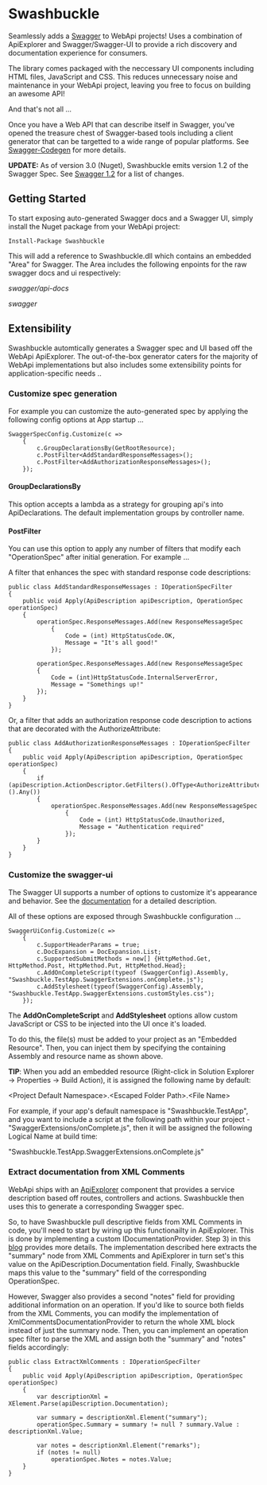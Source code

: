 Swashbuckle
=========
Seamlessly adds a [Swagger](https://developers.helloreverb.com/swagger) to WebApi projects! Uses a combination of ApiExplorer and Swagger/Swagger-UI to provide a rich discovery and documentation experience for consumers.

The library comes packaged with the neccessary UI components including HTML files, JavaScript and CSS. This reduces unnecessary noise and maintenance in your WebApi project, leaving you free to focus on building an awesome API!   

And that's not all ...

Once you have a Web API that can describe itself in Swagger, you've opened the treasure chest of Swagger-based tools including a client generator that can be targetted to a wide range of popular platforms. See [Swagger-Codegen](https://github.com/wordnik/swagger-codegen) for more details.

**UPDATE:** As of version 3.0 (Nuget), Swashbuckle emits version 1.2 of the Swagger Spec. See [Swagger 1.2](https://github.com/wordnik/swagger-core/wiki/1.2-transition) for a list of changes.

Getting Started
--------------------

To start exposing auto-generated Swagger docs and a Swagger UI, simply install the Nuget package from your WebApi project:

    Install-Package Swashbuckle

This will add a reference to Swashbuckle.dll which contains an embedded "Area" for Swagger. The Area includes the following enpoints for the raw swagger docs and ui respectively:

*swagger/api-docs*

*swagger*

Extensibility
--------------------

Swashbuckle automtically generates a Swagger spec and UI based off the WebApi ApiExplorer. The out-of-the-box generator caters for the majority of WebApi implementations but also includes some extensibility points for application-specific needs ..

### Customize spec generation ###

For example you can customize the auto-generated spec by applying the following config options at App startup ...

    SwaggerSpecConfig.Customize(c =>
        {
            c.GroupDeclarationsBy(GetRootResource);
            c.PostFilter<AddStandardResponseMessages>();
            c.PostFilter<AddAuthorizationResponseMessages>();
        });
        
#### GroupDeclarationsBy ####

This option accepts a lambda as a strategy for grouping api's into ApiDeclarations. The default implementation groups by controller name. 

#### PostFilter ####

You can use this option to apply any number of filters that modify each "OperationSpec" after initial generation. For example ...

A filter that enhances the spec with standard response code descriptions:

    public class AddStandardResponseMessages : IOperationSpecFilter
    {
        public void Apply(ApiDescription apiDescription, OperationSpec operationSpec)
        {
            operationSpec.ResponseMessages.Add(new ResponseMessageSpec
                {
                    Code = (int) HttpStatusCode.OK,
                    Message = "It's all good!"
                });

            operationSpec.ResponseMessages.Add(new ResponseMessageSpec
            {
                Code = (int)HttpStatusCode.InternalServerError,
                Message = "Somethings up!"
            });
        }
    }
    
Or, a filter that adds an authorization response code description to actions that are decorated with the AuthorizeAttribute:

    public class AddAuthorizationResponseMessages : IOperationSpecFilter
    {
        public void Apply(ApiDescription apiDescription, OperationSpec operationSpec)
        {
            if (apiDescription.ActionDescriptor.GetFilters().OfType<AuthorizeAttribute>().Any())
            {
                operationSpec.ResponseMessages.Add(new ResponseMessageSpec
                    {
                        Code = (int) HttpStatusCode.Unauthorized,
                        Message = "Authentication required"
                    });
            }
        }
    }

### Customize the swagger-ui ###

The Swagger UI supports a number of options to customize it's appearance and behavior. See the [documentation](https://github.com/wordnik/swagger-ui) for a detailed description.

All of these options are exposed through Swashbuckle configuration ...

    SwaggerUiConfig.Customize(c =>
        {
            c.SupportHeaderParams = true;
            c.DocExpansion = DocExpansion.List;
            c.SupportedSubmitMethods = new[] {HttpMethod.Get, HttpMethod.Post, HttpMethod.Put, HttpMethod.Head};
            c.AddOnCompleteScript(typeof (SwaggerConfig).Assembly, "Swashbuckle.TestApp.SwaggerExtensions.onComplete.js");
            c.AddStylesheet(typeof(SwaggerConfig).Assembly, "Swashbuckle.TestApp.SwaggerExtensions.customStyles.css");
        });

The __AddOnCompleteScript__ and __AddStylesheet__ options allow custom JavaScript or CSS to be injected into the UI once it's loaded.

To do this, the file(s) must be added to your project as an "Embedded Resource". Then, you can inject them by specifying the containing Assembly and resource name as shown above.

__TIP__: When you add an embedded resource (Right-click in Solution Explorer -> Properties -> Build Action), it is assigned the following name by default:

\<Project Default Namespace>.\<Escaped Folder Path>.\<File Name>

For example, if your app's default namespace is "Swashbuckle.TestApp", and you want to include a script at the following path within your project - "SwaggerExtensions/onComplete.js", then it will be assigned the following Logical Name at build time:

"Swashbuckle.TestApp.SwaggerExtensions.onComplete.js"

### Extract documentation from XML Comments ###

WebApi ships with an [ApiExplorer](http://msdn.microsoft.com/en-us/library/system.web.http.description.apiexplorer.aspx) component that provides a service description based off routes, controllers and actions. Swashbuckle then uses this to generate a corresponding Swagger spec.

So, to have Swashbuckle pull descriptive fields from XML Comments in code, you'll need to start by wiring up this functionailty in ApiExplorer. This is done by implementing a custom IDocumentationProvider. Step 3) in this [blog](http://blogs.msdn.com/b/yaohuang1/archive/2012/05/21/asp-net-web-api-generating-a-web-api-help-page-using-apiexplorer.aspx) provides more details. The implementation described here extracts the "summary" node from XML Comments and ApiExplorer in turn set's this value on the ApiDescription.Documentation field. Finally, Swashbuckle maps this value to the "summary" field of the corresponding OperationSpec.

However, Swagger also provides a second "notes" field for providing additional information on an operation. If you'd like to source both fields from the XML Comments, you can modify the implementation of XmlCommentsDocumentationProvider to return the whole XML block instead of just the summary node. Then, you can implement an operation spec filter to parse the XML and assign both the "summary" and "notes" fields accordingly:

    public class ExtractXmlComments : IOperationSpecFilter
    {
        public void Apply(ApiDescription apiDescription, OperationSpec operationSpec)
        {
            var descriptionXml = XElement.Parse(apiDescription.Documentation);

            var summary = descriptionXml.Element("summary");
            operationSpec.Summary = summary != null ? summary.Value : descriptionXml.Value;

            var notes = descriptionXml.Element("remarks");
            if (notes != null)
                operationSpec.Notes = notes.Value;
        }
    }
